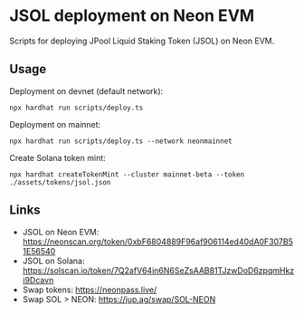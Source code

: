 # JSOL deployment on Neon EVM

Scripts for deploying JPool Liquid Staking Token (JSOL) on Neon EVM.

## Usage

Deployment on devnet (default network):

```shell
npx hardhat run scripts/deploy.ts
```

Deployment on mainnet:

```shell
npx hardhat run scripts/deploy.ts --network neonmainnet
```

Create Solana token mint:

```shell
npx hardhat createTokenMint --cluster mainnet-beta --token ./assets/tokens/jsol.json
```

## Links

* JSOL on Neon EVM: https://neonscan.org/token/0xbF6804889F96af906114ed40dA0F307B51E56540
* JSOL on Solana: https://solscan.io/token/7Q2afV64in6N6SeZsAAB81TJzwDoD6zpqmHkzi9Dcavn
* Swap tokens: https://neonpass.live/
* Swap SOL > NEON: https://jup.ag/swap/SOL-NEON
